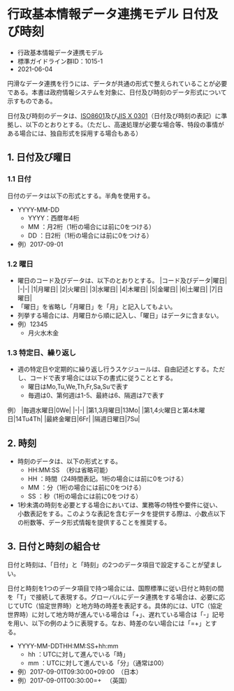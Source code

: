 # 行政基本情報データ連携モデル 日付及び時刻

- 行政基本情報データ連携モデル
- 標準ガイドライン群ID：1015-1
- 2021-06-04

円滑なデータ連携を行うには、データが共通の形式で整えられていることが必要である。本書は政府情報システムを対象に、日付及び時刻のデータ形式について示すものである。

日付及び時刻のデータは、[ISO8601](https://www.iso.org/iso-8601-date-and-time-format.html)及び[JIS X 0301](https://www.jisc.go.jp/app/jis/general/GnrJISNumberNameSearchList?show&jisStdNo=X0301)（日付及び時刻の表記）に準拠し、以下のとおりとする。（ただし、高速処理が必要な場合等、特段の事情がある場合には、独自形式を採用する場合もある）

## 1. 日付及び曜日

### 1.1 日付

日付のデータは以下の形式とする。半角を使用する。

- YYYY-MM-DD
    - YYYY：西暦年4桁
    - MM  ：月2桁（1桁の場合には前に0をつける）
    - DD  ：日2桁（1桁の場合には前に0をつける）
- 例）2017-09-01

### 1.2 曜日

- 曜日のコード及びデータは、以下のとおりとする。
|コード及びデータ|曜日|
|-|-|
|1|月曜日|
|2|火曜日|
|3|水曜日|
|4|木曜日|
|5|金曜日|
|6|土曜日|
|7|日曜日|
- 「曜日」を省略し「月曜日」を「月」と記入してもよい。
- 列挙する場合には、月曜日から順に記入し、「曜日」はデータに含まない。
- 例）12345
    - 月火水木金

### 1.3 特定日、繰り返し

- 週の特定日や定期的に繰り返し行うスケジュールは、自由記述とする。ただし、コードで表す場合には以下の書式に従うこととする。
    - 曜日はMo,Tu,We,Th,Fr,Sa,Suで表す
    - 毎週は0、第何週は1-5、最終は6、隔週は7で表す

例）
|毎週水曜日|0We|
|-|-|
|第1,3月曜日|13Mo|
|第1,4火曜日と第4木曜日|14Tu4Th|
|最終金曜日|6Fr|
|隔週日曜日|7Su|

## 2. 時刻

- 時刻のデータは、以下の形式とする。
    - HH:MM:SS　（秒は省略可能）
    - HH  ：時間（24時間表記。1桁の場合には前に0をつける）
    - MM  ：分（1桁の場合には前に0をつける）
    - SS  ：秒（1桁の場合には前に0をつける）
- 1秒未満の時刻を必要とする場合においては、業務等の特性や要件に従い、小数表記をする。このような表記を含むデータを提供する際は、小数点以下の桁数等、データ形式情報を提供することを推奨する。

## 3. 日付と時刻の組合せ

日付と時刻は、「日付」と「時刻」の2つのデータ項目で設定することが望ましい。

日付と時刻を1つのデータ項目で持つ場合には、国際標準に従い日付と時刻の間を「T」で接続して表現する。グローバルにデータ連携をする場合は、必要に応じてUTC（協定世界時）と地方時の時差を表記する。具体的には、UTC（協定世界時）に対して地方時が進んでいる場合は「+」、遅れている場合は「-」記号を用い、以下の例のように表現する。なお、時差のない場合には「=+」とする。

- YYYY-MM-DDTHH:MM:SS+hh:mm
    - hh  ：UTCに対して進んでいる「時」
    - mm  ：UTCに対して進んでいる「分」（通常は00）
- 例）2017-09-01T09:30:00+09:00　（日本）
- 例）2017-09-01T00:30:00=+    　（英国）
